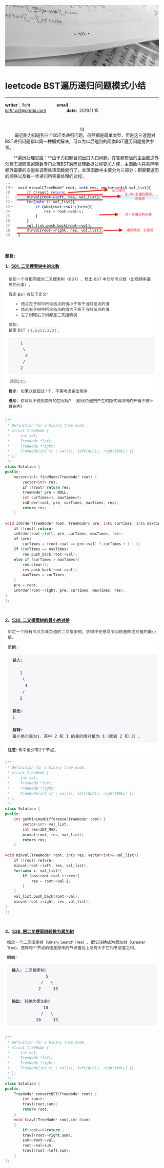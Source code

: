

![image](https://raw.githubusercontent.com/lIchtg/lichtg.github.io/master/images/6.jpeg)

# __leetcode BST遍历递归问题模式小结__

------

__writer__：*lIcht*  &nbsp;&nbsp;&nbsp;&nbsp;&nbsp;&nbsp;&nbsp;&nbsp;&nbsp;&nbsp;&nbsp;&nbsp;&nbsp;&nbsp;&nbsp;&nbsp;&nbsp;&nbsp;&nbsp;&nbsp; __email__：*lIcht.gzl@gmail.com*&nbsp;&nbsp;&nbsp;&nbsp;&nbsp;&nbsp;&nbsp;&nbsp;&nbsp;&nbsp;&nbsp;&nbsp;&nbsp;&nbsp;&nbsp;&nbsp;&nbsp;__date__:&nbsp;&nbsp;2019.11.15



&nbsp;

<center>13</center>
&nbsp;&nbsp;&nbsp;&nbsp;&nbsp;&nbsp;&nbsp;&nbsp;最近刷力扣碰到三个BST类递归问题，虽然都是简单类型，但是这三道题对BST递归问题都以同一种模式解决，可以为以后碰到的同类BST遍历问题提供参考。

&nbsp;&nbsp;&nbsp;&nbsp;&nbsp;&nbsp;&nbsp;**遍历处理思路：**由于力扣题目的出口入口问题，在答题模版的主函数之外创建无返回值的函数专门处理BST遍历处理数据过程更加方便，主函数内只需声明额外需要的变量和调用处理函数就行了。处理函数中主要分为三部分：即需要遍历的顺序以及每一步递归所需要处理的过程。

![image](https://raw.githubusercontent.com/lIchtg/lichtg.github.io/master/images/images13/1.png)

&nbsp;

__题目:__

**1、[501. 二叉搜索树中的众数](https://leetcode-cn.com/problems/find-mode-in-binary-search-tree/)**

![image](https://raw.githubusercontent.com/lIchtg/lichtg.github.io/master/images/images13/2.png)

```c++
/**
 * Definition for a binary tree node.
 * struct TreeNode {
 *     int val;
 *     TreeNode *left;
 *     TreeNode *right;
 *     TreeNode(int x) : val(x), left(NULL), right(NULL) {}
 * };
 */
class Solution {
public:
    vector<int> findMode(TreeNode* root) {
        vector<int> res;
        if (!root) return res;
        TreeNode* pre = NULL;
        int curTimes=1, maxTimes=0;
        inOrder(root, pre, curTimes, maxTimes, res);
        return res;
    }
    
void inOrder(TreeNode* root, TreeNode*& pre, int& curTimes, int& maxTimes, vector<int>& res){
    if (!root) return;
    inOrder(root->left, pre, curTimes, maxTimes, res);
    if (pre)
        curTimes = (root->val == pre->val) ? curTimes + 1 : 1;
    if (curTimes == maxTimes)
        res.push_back(root->val);
    else if (curTimes > maxTimes){
        res.clear();
        res.push_back(root->val);
        maxTimes = curTimes;
    }
    pre = root;
    inOrder(root->right, pre, curTimes, maxTimes, res);
}
};
```

&nbsp;

**2、[530. 二叉搜索树的最小绝对差](https://leetcode-cn.com/problems/minimum-absolute-difference-in-bst/)**

![image](https://raw.githubusercontent.com/lIchtg/lichtg.github.io/master/images/images13/3.png)

```c++
/**
 * Definition for a binary tree node.
 * struct TreeNode {
 *     int val;
 *     TreeNode *left;
 *     TreeNode *right;
 *     TreeNode(int x) : val(x), left(NULL), right(NULL) {}
 * };
 */
class Solution {
public:
    int getMinimumDifference(TreeNode* root) {
        vector<int> val_list;
        int res=INT_MAX;
        minval(root, res, val_list);
        return res;
    }
    
void minval(TreeNode* root, int& res, vector<int>& val_list){
    if (!root) return;
    minval(root->left, res, val_list);
    for(auto i: val_list){
        if (abs(root->val-i)<res){
            res = root->val-i;
        }
    }
    val_list.push_back(root->val);
    minval(root->right, res, val_list);
}
};
```

&nbsp;

**3、[538. 把二叉搜索树转换为累加树](https://leetcode-cn.com/problems/convert-bst-to-greater-tree/)**

![image](https://raw.githubusercontent.com/lIchtg/lichtg.github.io/master/images/images13/4.png)

```c++
/**
 * Definition for a binary tree node.
 * struct TreeNode {
 *     int val;
 *     TreeNode *left;
 *     TreeNode *right;
 *     TreeNode(int x) : val(x), left(NULL), right(NULL) {}
 * };
 */
class Solution {
public:
    TreeNode* convertBST(TreeNode* root) {
        int sum=0;
        travl(root,sum);
        return root;
    }
    void travl(TreeNode* root,int &sum)
    {
        if(root==0)return ;
        travl(root->right,sum);
        sum+=root->val;
        root->val=sum;
        travl(root->left,sum);        
    }
};
```



